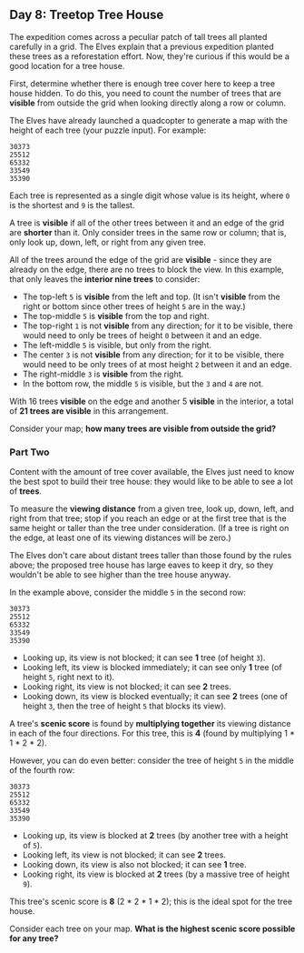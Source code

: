 ## Day 8: Treetop Tree House

The expedition comes across a peculiar patch of tall trees all planted carefully in a grid. The Elves explain that a previous expedition planted these trees as a reforestation effort. Now, they're curious if this would be a good location for a tree house.

First, determine whether there is enough tree cover here to keep a tree house hidden. To do this, you need to count the number of trees that are **visible** from outside the grid when looking directly along a row or column.

The Elves have already launched a quadcopter to generate a map with the height of each tree (your puzzle input). For example:

```
30373
25512
65332
33549
35390
```

Each tree is represented as a single digit whose value is its height, where `0` is the shortest and `9` is the tallest.

A tree is **visible** if all of the other trees between it and an edge of the grid are **shorter** than it. Only consider trees in the same row or column; that is, only look up, down, left, or right from any given tree.

All of the trees around the edge of the grid are **visible** - since they are already on the edge, there are no trees to block the view. In this example, that only leaves the **interior nine trees** to consider:

* The top-left `5` is **visible** from the left and top. (It isn't **visible** from the right or bottom since other trees of height `5` are in the way.)
* The top-middle `5` is **visible** from the top and right.
* The top-right `1` is not **visible** from any direction; for it to be visible, there would need to only be trees of height `0` between it and an edge.
* The left-middle `5` is visible, but only from the right.
* The center `3` is not **visible** from any direction; for it to be visible, there would need to be only trees of at most height `2` between it and an edge.
* The right-middle `3` is **visible** from the right.
* In the bottom row, the middle `5` is visible, but the `3` and `4` are not.

With 16 trees **visible** on the edge and another 5 **visible** in the interior, a total of **21 trees are visible** in this arrangement.

Consider your map; 
**how many trees are visible from outside the grid?**

### Part Two

Content with the amount of tree cover available, the Elves just need to know the best spot to build their tree house: they would like to be able to see a lot of **trees**.

To measure the **viewing distance** from a given tree, look up, down, left, and right from that tree; stop if you reach an edge or at the first tree that is the same height or taller than the tree under consideration. (If a tree is right on the edge, at least one of its viewing distances will be zero.)

The Elves don't care about distant trees taller than those found by the rules above; the proposed tree house has large eaves to keep it dry, so they wouldn't be able to see higher than the tree house anyway.

In the example above, consider the middle `5` in the second row:

```
30373
25512
65332
33549
35390
```

* Looking up, its view is not blocked; it can see **1** tree (of height `3`).
* Looking left, its view is blocked immediately; it can see only **1** tree (of height `5`, right next to it).
* Looking right, its view is not blocked; it can see **2** trees.
* Looking down, its view is blocked eventually; it can see **2** trees (one of height `3`, then the tree of height `5` that blocks its view).

A tree's **scenic score** is found by **multiplying together** its viewing distance in each of the four directions. For this tree, this is **4** (found by multiplying 1 * 1 * 2 * 2).

However, you can do even better: consider the tree of height `5` in the middle of the fourth row:

```
30373
25512
65332
33549
35390
```

* Looking up, its view is blocked at **2** trees (by another tree with a height of `5`).
* Looking left, its view is not blocked; it can see **2** trees.
* Looking down, its view is also not blocked; it can see **1** tree.
* Looking right, its view is blocked at **2** trees (by a massive tree of height `9`).

This tree's scenic score is **8** (2 * 2 * 1 * 2); this is the ideal spot for the tree house.

Consider each tree on your map. 
**What is the highest scenic score possible for any tree?**
